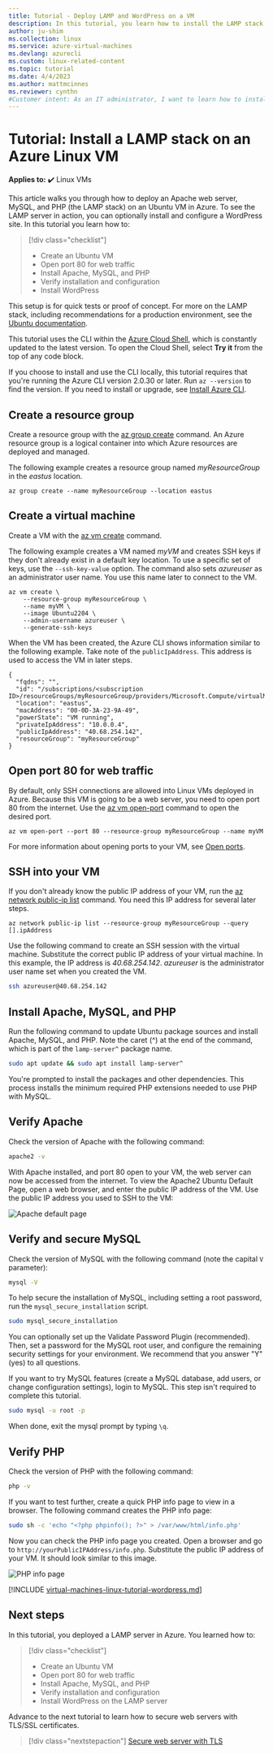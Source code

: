 ```yaml
---
title: Tutorial - Deploy LAMP and WordPress on a VM
description: In this tutorial, you learn how to install the LAMP stack, and WordPress, on a Linux virtual machine in Azure.
author: ju-shim
ms.collection: linux
ms.service: azure-virtual-machines
ms.devlang: azurecli
ms.custom: linux-related-content
ms.topic: tutorial
ms.date: 4/4/2023
ms.author: mattmcinnes
ms.reviewer: cynthn
#Customer intent: As an IT administrator, I want to learn how to install the LAMP stack so that I can quickly prepare a Linux VM to run web applications.
---
```


# Tutorial: Install a LAMP stack on an Azure Linux VM

**Applies to:** :heavy_check_mark: Linux VMs

This article walks you through how to deploy an Apache web server, MySQL, and PHP (the LAMP stack) on an Ubuntu VM in Azure. To see the LAMP server in action, you can optionally install and configure a WordPress site. In this tutorial you learn how to:

> [!div class="checklist"]
> * Create an Ubuntu VM
> * Open port 80 for web traffic
> * Install Apache, MySQL, and PHP
> * Verify installation and configuration
> * Install WordPress

This setup is for quick tests or proof of concept. For more on the LAMP stack, including recommendations for a production environment, see the [Ubuntu documentation](https://help.ubuntu.com/community/ApacheMySQLPHP).

This tutorial uses the CLI within the [Azure Cloud Shell](/azure/cloud-shell/overview), which is constantly updated to the latest version. To open the Cloud Shell, select **Try it** from the top of any code block.

If you choose to install and use the CLI locally, this tutorial requires that you're running the Azure CLI version 2.0.30 or later. Run `az --version` to find the version. If you need to install or upgrade, see [Install Azure CLI]( /cli/azure/install-azure-cli).

## Create a resource group

Create a resource group with the [az group create](/cli/azure/group) command. An Azure resource group is a logical container into which Azure resources are deployed and managed.

The following example creates a resource group named *myResourceGroup* in the *eastus* location.

```azurecli-interactive
az group create --name myResourceGroup --location eastus
```

## Create a virtual machine

Create a VM with the [az vm create](/cli/azure/vm) command.

The following example creates a VM named *myVM* and creates SSH keys if they don't already exist in a default key location. To use a specific set of keys, use the `--ssh-key-value` option. The command also sets *azureuser* as an administrator user name. You use this name later to connect to the VM.

```azurecli-interactive
az vm create \
    --resource-group myResourceGroup \
    --name myVM \
    --image Ubuntu2204 \
    --admin-username azureuser \
    --generate-ssh-keys
```

When the VM has been created, the Azure CLI shows information similar to the following example. Take note of the `publicIpAddress`. This address is used to access the VM in later steps.

```output
{
  "fqdns": "",
  "id": "/subscriptions/<subscription ID>/resourceGroups/myResourceGroup/providers/Microsoft.Compute/virtualMachines/myVM",
  "location": "eastus",
  "macAddress": "00-0D-3A-23-9A-49",
  "powerState": "VM running",
  "privateIpAddress": "10.0.0.4",
  "publicIpAddress": "40.68.254.142",
  "resourceGroup": "myResourceGroup"
}
```



## Open port 80 for web traffic

By default, only SSH connections are allowed into Linux VMs deployed in Azure. Because this VM is going to be a web server, you need to open port 80 from the internet. Use the [az vm open-port](/cli/azure/vm) command to open the desired port.

```azurecli-interactive
az vm open-port --port 80 --resource-group myResourceGroup --name myVM
```

For more information about opening ports to your VM, see [Open ports](nsg-quickstart.md).

## SSH into your VM

If you don't already know the public IP address of your VM, run the [az network public-ip list](/cli/azure/network/public-ip) command. You need this IP address for several later steps.

```azurecli-interactive
az network public-ip list --resource-group myResourceGroup --query [].ipAddress
```

Use the following command to create an SSH session with the virtual machine. Substitute the correct public IP address of your virtual machine. In this example, the IP address is *40.68.254.142*. *azureuser* is the administrator user name set when you created the VM.

```bash
ssh azureuser@40.68.254.142
```


## Install Apache, MySQL, and PHP

Run the following command to update Ubuntu package sources and install Apache, MySQL, and PHP. Note the caret (^) at the end of the command, which is part of the `lamp-server^` package name.


```bash
sudo apt update && sudo apt install lamp-server^
```

You're prompted to install the packages and other dependencies. This process installs the minimum required PHP extensions needed to use PHP with MySQL.

## Verify Apache

Check the version of Apache with the following command:
```bash
apache2 -v
```

With Apache installed, and port 80 open to your VM, the web server can now be accessed from the internet. To view the Apache2 Ubuntu Default Page, open a web browser, and enter the public IP address of the VM. Use the public IP address you used to SSH to the VM:

![Apache default page][3]


## Verify and secure MySQL

Check the version of MySQL with the following command (note the capital `V` parameter):

```bash
mysql -V
```

To help secure the installation of MySQL, including setting a root password, run the `mysql_secure_installation` script.

```bash
sudo mysql_secure_installation
```

You can optionally set up the Validate Password Plugin (recommended). Then, set a password for the MySQL root user, and configure the remaining security settings for your environment. We recommend that you answer "Y" (yes) to all questions.

If you want to try MySQL features (create a MySQL database, add users, or change configuration settings), login to MySQL. This step isn't required to complete this tutorial.

```bash
sudo mysql -u root -p
```

When done, exit the mysql prompt by typing `\q`.

## Verify PHP

Check the version of PHP with the following command:

```bash
php -v
```

If you want to test further, create a quick PHP info page to view in a browser. The following command creates the PHP info page:

```bash
sudo sh -c 'echo "<?php phpinfo(); ?>" > /var/www/html/info.php'
```

Now you can check the PHP info page you created. Open a browser and go to `http://yourPublicIPAddress/info.php`. Substitute the public IP address of your VM. It should look similar to this image.

![PHP info page][2]

[!INCLUDE [virtual-machines-linux-tutorial-wordpress.md](../../../includes/virtual-machines-linux-tutorial-wordpress.md)]

## Next steps

In this tutorial, you deployed a LAMP server in Azure. You learned how to:

> [!div class="checklist"]
> * Create an Ubuntu VM
> * Open port 80 for web traffic
> * Install Apache, MySQL, and PHP
> * Verify installation and configuration
> * Install WordPress on the LAMP server

Advance to the next tutorial to learn how to secure web servers with TLS/SSL certificates.

> [!div class="nextstepaction"]
> [Secure web server with TLS](tutorial-secure-web-server.md)

[2]: ./media/tutorial-lamp-stack/phpsuccesspage.png
[3]: ./media/tutorial-lamp-stack/apachesuccesspage.png
